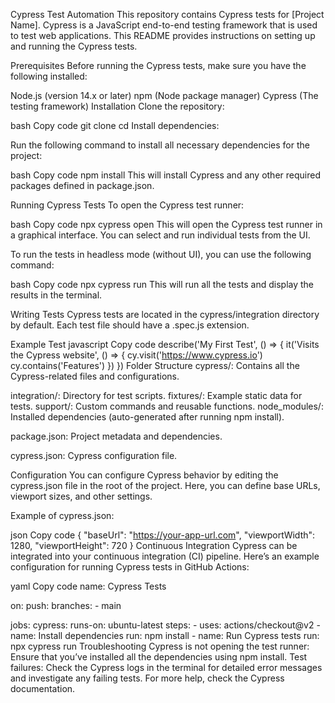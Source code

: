 Cypress Test Automation
This repository contains Cypress tests for [Project Name]. Cypress is a JavaScript end-to-end testing framework that is used to test web applications. This README provides instructions on setting up and running the Cypress tests.

Prerequisites
Before running the Cypress tests, make sure you have the following installed:

Node.js (version 14.x or later)
npm (Node package manager)
Cypress (The testing framework)
Installation
Clone the repository:

bash
Copy code
git clone <repository-url>
cd <project-directory>
Install dependencies:

Run the following command to install all necessary dependencies for the project:

bash
Copy code
npm install
This will install Cypress and any other required packages defined in package.json.

Running Cypress Tests
To open the Cypress test runner:

bash
Copy code
npx cypress open
This will open the Cypress test runner in a graphical interface. You can select and run individual tests from the UI.

To run the tests in headless mode (without UI), you can use the following command:

bash
Copy code
npx cypress run
This will run all the tests and display the results in the terminal.

Writing Tests
Cypress tests are located in the cypress/integration directory by default. Each test file should have a .spec.js extension.

Example Test
javascript
Copy code
describe('My First Test', () => {
  it('Visits the Cypress website', () => {
    cy.visit('https://www.cypress.io')
    cy.contains('Features')
  })
})
Folder Structure
cypress/: Contains all the Cypress-related files and configurations.

integration/: Directory for test scripts.
fixtures/: Example static data for tests.
support/: Custom commands and reusable functions.
node_modules/: Installed dependencies (auto-generated after running npm install).

package.json: Project metadata and dependencies.

cypress.json: Cypress configuration file.

Configuration
You can configure Cypress behavior by editing the cypress.json file in the root of the project. Here, you can define base URLs, viewport sizes, and other settings.

Example of cypress.json:

json
Copy code
{
  "baseUrl": "https://your-app-url.com",
  "viewportWidth": 1280,
  "viewportHeight": 720
}
Continuous Integration
Cypress can be integrated into your continuous integration (CI) pipeline. Here’s an example configuration for running Cypress tests in GitHub Actions:

yaml
Copy code
name: Cypress Tests

on:
  push:
    branches:
      - main

jobs:
  cypress:
    runs-on: ubuntu-latest
    steps:
      - uses: actions/checkout@v2
      - name: Install dependencies
        run: npm install
      - name: Run Cypress tests
        run: npx cypress run
Troubleshooting
Cypress is not opening the test runner: Ensure that you’ve installed all the dependencies using npm install.
Test failures: Check the Cypress logs in the terminal for detailed error messages and investigate any failing tests.
For more help, check the Cypress documentation.